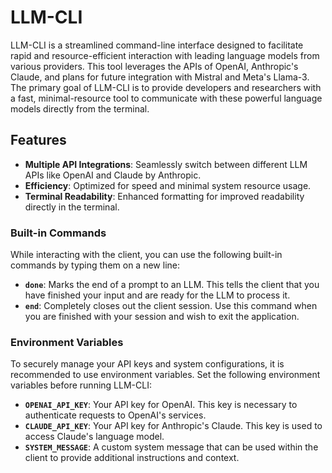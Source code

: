 # LLM-CLI

LLM-CLI is a streamlined command-line interface designed to facilitate rapid and resource-efficient interaction with leading language models from various providers. This tool leverages the APIs of OpenAI, Anthropic's Claude, and plans for future integration with Mistral and Meta's Llama-3. The primary goal of LLM-CLI is to provide developers and researchers with a fast, minimal-resource tool to communicate with these powerful language models directly from the terminal.

## Features

- **Multiple API Integrations**: Seamlessly switch between different LLM APIs like OpenAI and Claude by Anthropic.
- **Efficiency**: Optimized for speed and minimal system resource usage.
- **Terminal Readability**: Enhanced formatting for improved readability directly in the terminal.

### Built-in Commands

While interacting with the client, you can use the following built-in commands by typing them on a new line:

- **`done`**: Marks the end of a prompt to an LLM. This tells the client that you have finished your input and are ready for the LLM to process it.
- **`end`**: Completely closes out the client session. Use this command when you are finished with your session and wish to exit the application.

### Environment Variables

To securely manage your API keys and system configurations, it is recommended to use environment variables. Set the following environment variables before running LLM-CLI:

- **`OPENAI_API_KEY`**: Your API key for OpenAI. This key is necessary to authenticate requests to OpenAI's services.
- **`CLAUDE_API_KEY`**: Your API key for Anthropic's Claude. This key is used to access Claude's language model.
- **`SYSTEM_MESSAGE`**: A custom system message that can be used within the client to provide additional instructions and context.


